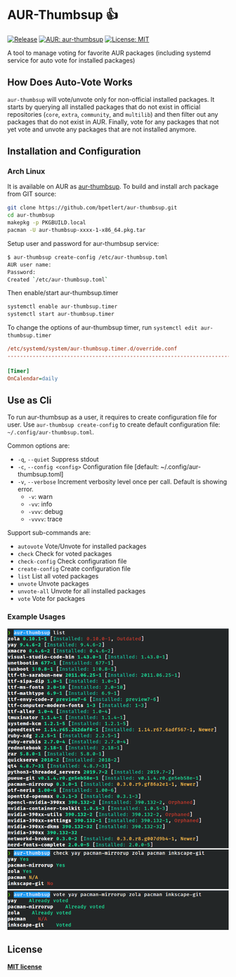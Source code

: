 # AUR-Thumbsup 👍

[![Release](https://img.shields.io/github/v/tag/bpetlert/aur-thumbsup?include_prereleases&label=release&style=flat-square)](https://github.com/bpetlert/aur-thumbsup/releases/latest) [![AUR: aur-thumbsup](https://img.shields.io/aur/version/aur-thumbsup?style=flat-square)](https://aur.archlinux.org/packages/aur-thumbsup/) [![License: MIT](https://img.shields.io/github/license/bpetlert/aur-thumbsup?style=flat-square)](./LICENSE)

A tool to manage voting for favorite AUR packages (including systemd service for auto vote for installed packages)

## How Does Auto-Vote Works

`aur-thumbsup` will vote/unvote only for non-official installed packages. It starts by querying all installed packages that do not exist in official repositories (`core`, `extra`, `community`, and `multilib`) and then filter out any packages that do not exist in AUR. Finally, vote for any packages that not yet vote and unvote any packages that are not installed anymore.

## Installation and Configuration

### Arch Linux

It is available on AUR as [aur-thumbsup](https://aur.archlinux.org/packages/aur-thumbsup/).
To build and install arch package from GIT source:

```sh
git clone https://github.com/bpetlert/aur-thumbsup.git
cd aur-thumbsup
makepkg -p PKGBUILD.local
pacman -U aur-thumbsup-xxxx-1-x86_64.pkg.tar
```

Setup user and password for aur-thumbsup service:

```sh
$ aur-thumbsup create-config /etc/aur-thumbsup.toml
AUR user name:
Password:
Created `/etc/aur-thumbsup.toml`
```

Then enable/start aur-thumbsup.timer

```sh
systemctl enable aur-thumbsup.timer
systemctl start aur-thumbsup.timer
```

To change the options of aur-thumbsup timer, run `systemctl edit aur-thumbsup.timer`

```ini
/etc/systemd/system/aur-thumbsup.timer.d/override.conf
-------------------------------------------------------------------------

[Timer]
OnCalendar=daily
```

## Use as Cli

To run aur-thumbsup as a user, it requires to create configuration file for user. Use `aur-thumbsup create-config` to create default configuration file: `~/.config/aur-thumbsup.toml`.

Common options are:

- `-q`, `--quiet` Suppress stdout
- `-c`, `--config <config>` Configuration file [default: ~/.config/aur-thumbsup.toml]
- `-v`, `--verbose` Increment verbosity level once per call. Default
  is showing error.
  - `-v`: warn
  - `-vv`: info
  - `-vvv`: debug
  - `-vvvv`: trace

Support sub-commands are:

- `autovote` Vote/Unvote for installed packages
- `check` Check for voted packages
- `check-config` Check configuration file
- `create-config` Create configuration file
- `list` List all voted packages
- `unvote` Unvote packages
- `unvote-all` Unvote for all installed packages
- `vote` Vote for packages

### Example Usages

![List](docs/assets/list.png)
![Check](docs/assets/check.png)
![Vote](docs/assets/vote.png)

## License

**[MIT license](./LICENSE)**
